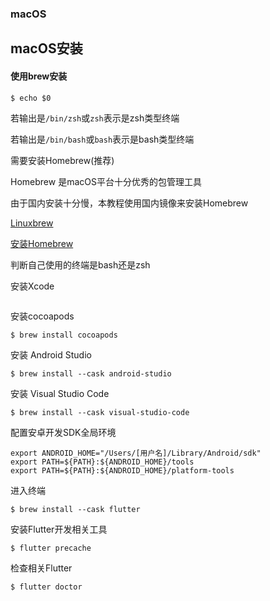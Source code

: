 ### macOS

## macOS安装
#### 使用brew安装


```
$ echo $0
```

若输出是`/bin/zsh`或`zsh`表示是zsh类型终端

若输出是`/bin/bash`或`bash`表示是bash类型终端


需要安装Homebrew(推荐)

Homebrew 是macOS平台十分优秀的包管理工具

由于国内安装十分慢，本教程使用国内镜像来安装Homebrew

[Linuxbrew]()

[安装Homebrew](https://brew.idayer.com/guide/change-source)

判断自己使用的终端是bash还是zsh


安装Xcode

```

```

安装cocoapods

```
$ brew install cocoapods
```

安装 Android Studio

```
$ brew install --cask android-studio
```

安装 Visual Studio Code

```
$ brew install --cask visual-studio-code
```

配置安卓开发SDK全局环境

```
export ANDROID_HOME="/Users/[用户名]/Library/Android/sdk"
export PATH=${PATH}:${ANDROID_HOME}/tools
export PATH=${PATH}:${ANDROID_HOME}/platform-tools
```

进入终端

```
$ brew install --cask flutter
```

安装Flutter开发相关工具

```
$ flutter precache
```

检查相关Flutter

```
$ flutter doctor
```


